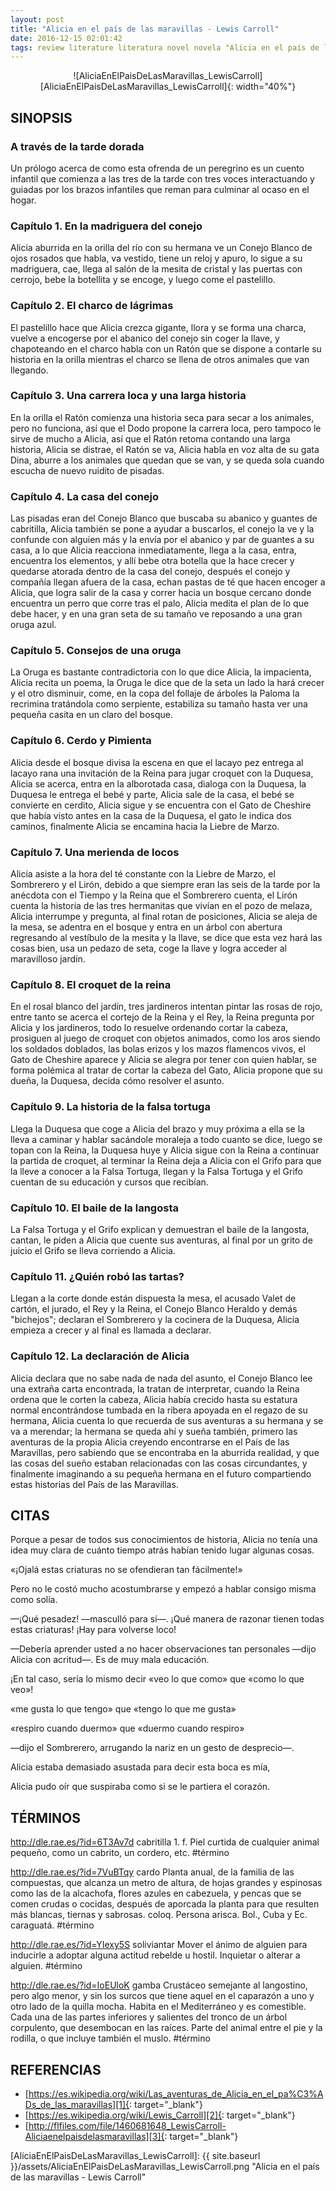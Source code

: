 ```yaml
---
layout: post
title: "Alicia en el país de las maravillas - Lewis Carroll"
date: 2016-12-15 02:01:42
tags: review literature literatura novel novela "Alicia en el país de las maravillas - Lewis Carroll" "Alicia en el país de las maravillas" "Lewis Carroll" AliciaEnElPaísDeLasMaravillas_LewisCarroll AliciaEnElPaisDeLasMaravillas_LewisCarroll AliciaEnElPaísDeLasMaravillas AliciaEnElPaisDeLasMaravillas LewisCarroll
---
```




<div style="text-align:center" markdown="1">
![AliciaEnElPaisDeLasMaravillas_LewisCarroll][AliciaEnElPaisDeLasMaravillas_LewisCarroll]{: width="40%"}
</div>



## SINOPSIS

### A través de la tarde dorada
Un prólogo acerca de como esta ofrenda de un peregrino es un cuento infantil que comienza a las tres de la tarde con tres voces interactuando y guiadas por los brazos infantiles que reman para culminar al ocaso en el hogar.


### Capítulo 1. En la madriguera del conejo
Alicia aburrida en la orilla del río con su hermana ve un Conejo Blanco de ojos rosados que habla, va vestido, tiene un reloj y apuro, lo sigue a su madriguera, cae, llega al salón de la mesita de cristal y las puertas con cerrojo, bebe la botellita y se encoge, y luego come el pastelillo.


### Capítulo 2. El charco de lágrimas
El pastelillo hace que Alicia crezca gigante, llora y se forma una charca, vuelve a encogerse por el abanico del conejo sin coger la llave, y chapoteando en el charco habla con un Ratón que se dispone a contarle su historia en la orilla mientras el charco se llena de otros animales que van llegando.


### Capítulo 3. Una carrera loca y una larga historia
En la orilla el Ratón comienza una historia seca para secar a los animales, pero no funciona, así que el Dodo propone la carrera loca, pero tampoco le sirve de mucho a Alicia, así que el Ratón retoma contando una larga historia, Alicia se distrae, el Ratón se va, Alicia habla en voz alta de su gata Dina, aburre a los animales que quedan que se van, y se queda sola cuando escucha de nuevo ruidito de pisadas.


### Capítulo 4. La casa del conejo
Las pisadas eran del Conejo Blanco que buscaba su abanico y guantes de cabritilla, Alicia también se pone a ayudar a buscarlos, el conejo la ve y la confunde con alguien más y la envía por el abanico y par de guantes a su casa, a lo que Alicia reacciona inmediatamente, llega a la casa, entra, encuentra los elementos, y allí bebe otra botella que la hace crecer y quedarse atorada dentro de la casa del conejo, después el conejo y compañía llegan afuera de la casa, echan pastas de té que hacen encoger a Alicia, que logra salir de la casa y correr hacia un bosque cercano donde encuentra un perro que corre tras el palo, Alicia medita el plan de lo que debe hacer, y en una gran seta de su tamaño ve reposando a una gran oruga azul.


### Capítulo 5. Consejos de una oruga
La Oruga es bastante contradictoria con lo que dice Alicia, la impacienta, Alicia recita un poema, la Oruga le dice que de la seta un lado la hará crecer y el otro disminuir, come, en la copa del follaje de árboles la Paloma la recrimina tratándola como serpiente, estabiliza su tamaño hasta ver una pequeña casita en un claro del bosque.


### Capítulo 6. Cerdo y Pimienta
Alicia desde el bosque divisa la escena en que el lacayo pez entrega al lacayo rana una invitación de la Reina para jugar croquet con la Duquesa, Alicia se acerca, entra en la alborotada casa, dialoga con la Duquesa, la Duquesa le entrega el bebé y parte, Alicia sale de la casa, el bebé se convierte en cerdito, Alicia sigue y se encuentra con el Gato de Cheshire que había visto antes en la casa de la Duquesa, el gato le indica dos caminos, finalmente Alicia se encamina hacia la Liebre de Marzo.


### Capítulo 7. Una merienda de locos
Alicia asiste a la hora del té constante con la Liebre de Marzo, el Sombrerero y el Lirón, debido a que siempre eran las seis de la tarde por la anécdota con el Tiempo y la Reina que el Sombrerero cuenta, el Lirón cuenta la historia de las tres hermanitas que vivían en el pozo de melaza, Alicia interrumpe y pregunta, al final rotan de posiciones, Alicia se aleja de la mesa, se adentra en el bosque y entra en un árbol con abertura regresando al vestíbulo de la mesita y la llave, se dice que esta vez hará las cosas bien, usa un pedazo de seta, coge la llave y logra acceder al maravilloso jardín.


### Capítulo 8. El croquet de la reina
En el rosal blanco del jardín, tres jardineros intentan pintar las rosas de rojo, entre tanto se acerca el cortejo de la Reina y el Rey, la Reina pregunta por Alicia y los jardineros, todo lo resuelve ordenando cortar la cabeza, prosiguen al juego de croquet con objetos animados, como los aros siendo los soldados doblados, las bolas erizos y los mazos flamencos vivos, el Gato de Cheshire aparece y Alicia se alegra por tener con quien hablar, se forma polémica al tratar de cortar la cabeza del Gato, Alicia propone que su dueña, la Duquesa, decida cómo resolver el asunto.


### Capítulo 9. La historia de la falsa tortuga
Llega la Duquesa que coge a Alicia del brazo y muy próxima a ella se la lleva a caminar y hablar sacándole moraleja a todo cuanto se dice, luego se topan con la Reina, la Duquesa huye y Alicia sigue con la Reina a continuar la partida de croquet, al terminar la Reina deja a Alicia con el Grifo para que la lleve a conocer a la Falsa Tortuga, llegan y la Falsa Tortuga y el Grifo cuentan de su educación y cursos que recibían.


### Capítulo 10. El baile de la langosta
La Falsa Tortuga y el Grifo explican y demuestran el baile de la langosta, cantan, le piden a Alicia que cuente sus aventuras, al final por un grito de juicio el Grifo se lleva corriendo a Alicia.


### Capítulo 11. ¿Quién robó las tartas?
Llegan a la corte donde están dispuesta la mesa, el acusado Valet de cartón, el jurado, el Rey y la Reina, el Conejo Blanco Heraldo y demás "bichejos"; declaran el Sombrerero y la cocinera de la Duquesa, Alicia empieza a crecer y al final es llamada a declarar.


### Capítulo 12. La declaración de Alicia
Alicia declara que no sabe nada de nada del asunto, el Conejo Blanco lee una extraña carta encontrada, la tratan de interpretar, cuando la Reina ordena que le corten la cabeza, Alicia había crecido hasta su estatura normal encontrándose tumbada en la ribera apoyada en el regazo de su hermana, Alicia cuenta lo que recuerda de sus aventuras a su hermana y se va a merendar; la hermana se queda ahí y sueña también, primero las aventuras de la propia Alicia creyendo encontrarse en el País de las Maravillas, pero sabiendo que se encontraba en la aburrida realidad, y que las cosas del sueño estaban relacionadas con las cosas circundantes, y finalmente imaginando a su pequeña hermana en el futuro compartiendo estas historias del País de las Maravillas.



## CITAS
Porque a pesar de todos sus conocimientos de historia, Alicia no tenía una idea muy clara de cuánto tiempo atrás habían tenido lugar algunas cosas.

«¡Ojalá estas criaturas no se ofendieran tan fácilmente!»

Pero no le costó mucho acostumbrarse y empezó a hablar consigo misma como solía.

—¡Qué pesadez! —masculló para sí—. ¡Qué manera de razonar tienen todas estas criaturas! ¡Hay para volverse loco!

—Debería aprender usted a no hacer observaciones tan personales —dijo Alicia con acritud—. Es de muy mala educación.

¡En tal caso, sería lo mismo decir «veo lo que como» que «como lo que veo»!

«me gusta lo que tengo» que «tengo lo que me gusta»

«respiro cuando duermo» que «duermo cuando respiro»

—dijo el Sombrerero, arrugando la nariz en un gesto de desprecio—.

Alicia estaba demasiado asustada para decir esta boca es mía,

Alicia pudo oír que suspiraba como si se le partiera el corazón.



## TÉRMINOS
http://dle.rae.es/?id=6T3Av7d cabritilla 1. f. Piel curtida de cualquier animal pequeño, como un cabrito, un cordero, etc. #término

http://dle.rae.es/?id=7VuBTqy cardo Planta anual, de la familia de las compuestas, que alcanza un metro de altura, de hojas grandes y espinosas como las de la alcachofa, flores azules en cabezuela, y pencas que se comen crudas o cocidas, después de aporcada la planta para que resulten más blancas, tiernas y sabrosas. coloq. Persona arisca. Bol., Cuba y Ec. caraguatá. #término

http://dle.rae.es/?id=YIexy5S soliviantar Mover el ánimo de alguien para inducirle a adoptar alguna actitud rebelde u hostil. Inquietar o alterar a alguien. #término

http://dle.rae.es/?id=IoEUloK gamba Crustáceo semejante al langostino, pero algo menor, y sin los surcos que tiene aquel en el caparazón a uno y otro lado de la quilla mocha. Habita en el Mediterráneo y es comestible. Cada una de las partes inferiores y salientes del tronco de un árbol corpulento, que desembocan en las raíces. Parte del animal entre el pie y la rodilla, o que incluye también el muslo. #término



## REFERENCIAS
* [https://es.wikipedia.org/wiki/Las_aventuras_de_Alicia_en_el_pa%C3%ADs_de_las_maravillas][1]{: target="_blank"}
* [https://es.wikipedia.org/wiki/Lewis_Carroll][2]{: target="_blank"}
* [http://flfiles.com/file/1460681648_LewisCarroll-Aliciaenelpaisdelasmaravillas][3]{: target="_blank"}



[1]: https://es.wikipedia.org/wiki/Las_aventuras_de_Alicia_en_el_pa%C3%ADs_de_las_maravillas
[2]: https://es.wikipedia.org/wiki/Lewis_Carroll
[3]: http://flfiles.com/file/1460681648_LewisCarroll-Aliciaenelpaisdelasmaravillas



[AliciaEnElPaisDeLasMaravillas_LewisCarroll]: {{ site.baseurl }}/assets/AliciaEnElPaisDeLasMaravillas_LewisCarroll.png "Alicia en el país de las maravillas - Lewis Carroll"
